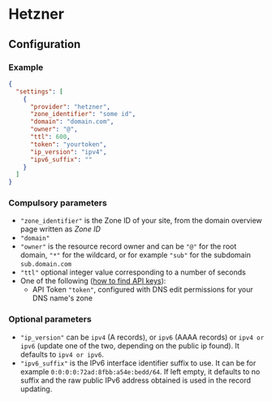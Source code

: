 # Hetzner

## Configuration

### Example

```json
{
  "settings": [
    {
      "provider": "hetzner",
      "zone_identifier": "some id",
      "domain": "domain.com",
      "owner": "@",
      "ttl": 600,
      "token": "yourtoken",
      "ip_version": "ipv4",
      "ipv6_suffix": ""
    }
  ]
}
```

### Compulsory parameters

- `"zone_identifier"` is the Zone ID of your site, from the domain overview page written as *Zone ID*
- `"domain"`
- `"owner"` is the resource record owner and can be `"@"` for the root domain, `"*"` for the wildcard, or for example `"sub"` for the subdomain `sub.domain.com`
- `"ttl"` optional integer value corresponding to a number of seconds
- One of the following ([how to find API keys](https://docs.hetzner.com/cloud/api/getting-started/generating-api-token)):
  - API Token `"token"`, configured with DNS edit permissions for your DNS name's zone

### Optional parameters

- `"ip_version"` can be `ipv4` (A records), or `ipv6` (AAAA records) or `ipv4 or ipv6` (update one of the two, depending on the public ip found). It defaults to `ipv4 or ipv6`.
- `"ipv6_suffix"` is the IPv6 interface identifier suffix to use. It can be for example `0:0:0:0:72ad:8fbb:a54e:bedd/64`. If left empty, it defaults to no suffix and the raw public IPv6 address obtained is used in the record updating.
